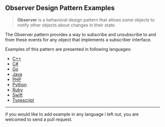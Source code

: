 ## Observer Design Pattern Examples

> **Observer** is a behavioral design pattern that allows some objects to notify other objects about changes in their state.

The Observer pattern provides a way to subscribe and unsubscribe to and from these events for any object that implements a subscriber interface.

Examples of this pattern are presented in following languages:

* [C++][1]
* [C#][2]
* [Go][3]
* [Java][4]
* [PHP][5]
* [Python][6]
* [Ruby][7]
* [Swift][8]
* [Typescript][9]

---

if you would like to add example in any language i left out, you are welcomed to send a pull request.

  [1]: C++/README.md
  [2]: C#/README.md
  [3]: Go/README.md
  [4]: Java/README.md
  [5]: PHP/README.md
  [6]: Python/README.md
  [7]: Ruby/README.md
  [8]: Swift/README.md
  [9]: Typescript/README.md
